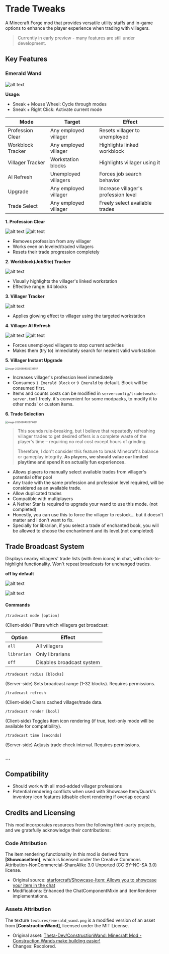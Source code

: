 # Trade Tweaks

A Minecraft Forge mod that provides versatile utility staffs and in-game options to enhance the player experience when trading with villagers.

> Currently in early preview - many features are still under development.

## Key Features

### Emerald Wand

![alt text](https://github.com/LostPatrol/TradeTweaks/blob/master/assets/image-20250730000406228.png?raw=true)

**Usage:**

*   Sneak + Mouse Wheel: Cycle through modes
*   Sneak + Right Click: Activate current mode

| Mode              | Target                | Effect                               |
| ----------------- | --------------------- | ------------------------------------ |
| Profession Clear  | Any employed villager | Resets villager to unemployed        |
| Workblock Tracker | Any employed villager | Highlights linked workblock          |
| Villager Tracker  | Workstation blocks    | Highlights villager using it         |
| AI Refresh        | Unemployed villagers  | Forces job search behavior           |
| Upgrade           | Any employed villager | Increase villager's profession level |
| Trade Select      | Any employed villager | Freely select available trades       |

**1\. Profession Clear**


![alt text](https://github.com/LostPatrol/TradeTweaks/blob/master/assets/image-20250730001417760.png?raw=true)
![alt text](https://github.com/LostPatrol/TradeTweaks/blob/master/assets/image-20250730010759109.png?raw=true)

*   Removes profession from any villager
*   Works even on leveled/traded villagers
*   Resets their trade progression completely

**2\. Workblock(JobSite) Tracker**

![alt text](https://github.com/LostPatrol/TradeTweaks/blob/master/assets/image-20250730010846369.png?raw=true)

*   Visually highlights the villager's linked workstation
*   Effective range: 64 blocks

**3\. Villager Tracker**

![alt text](https://github.com/LostPatrol/TradeTweaks/blob/master/assets/image-20250730010925780.png?raw=true)

*   Applies glowing effect to villager using the targeted workstation

**4\. Villager AI Refresh**

![alt text](https://github.com/LostPatrol/TradeTweaks/blob/master/assets/image-20250730002640144.png?raw=true)
![alt text](https://github.com/LostPatrol/TradeTweaks/blob/master/assets/image-20250730011119466.png?raw=true)

*   Forces unemployed villagers to stop current activities
*   Makes them (try to) immediately search for nearest valid workstation





**5\. Villager Instant Upgrade**

<img src="D:\IDEA\projects\1.20.1TradeTweaks\publish\assets\image-20250804022738957.png" alt="image-20250804022738957" style="zoom:50%;" />

+ Increases villager's profession level immediately
+ Consumes `1 Emerald Block` or `9 Emerald` by default. Block will be consumed first.
+ Items and counts costs can be modified in `serverconfig/tradetweaks-server.toml` freely.  it's convenient for some modpacks, to modify it to other mods' or custom items.



**6\. Trade Selection**

<img src="D:\IDEA\projects\1.20.1TradeTweaks\publish\assets\image-20250804023716801.png" alt="image-20250804023716801" style="zoom:50%;" />



> This sounds rule-breaking, but I believe that repeatedly refreshing villager trades to get desired offers is a complete waste of the player's time – requiring no real cost except hours of grinding. 
>
> Therefore, I don't consider this feature to break Minecraft's balance or gameplay integrity. **As players, we should value our limited playtime and spend it on actually fun experiences.**



+ Allows players to manually select available trades from villager's potential offer pool
+ Any trade with the same profession and profession level required, will be considered as an available trade.
+ Allow duplicated trades
+ Compatible with multiplayers
+ A Nether Star is required to upgrade your wand to use this mode. (not completed)
+ Honestly, you can use this to force the villager to restock... but it doesn't matter and i don't want to fix.
+ Specially for librarian, if you select a trade of enchanted book, you will be allowed to choose the enchantment and its level.(not completed)








## Trade Broadcast System

Displays nearby villagers' trade lists (with item icons) in chat, with click-to-highlight functionality. Won't repeat broadcasts for unchanged trades.

**off by default**

![alt text](https://github.com/LostPatrol/TradeTweaks/blob/master/assets/image-20250730011315489.png?raw=true)

![alt text](https://github.com/LostPatrol/TradeTweaks/blob/master/assets/image-20250730011328032.png?raw=true)

#### Commands

```
/tradecast mode [option]
```

(Client-side) Filters which villagers get broadcast:



| Option    |Effect                    |
| --------- |------------------------- |
| <code>all</code> |All villagers             |
| <code>librarian</code> |Only librarians           |
| <code>off</code> |Disables broadcast system |




```
/tradecast radius [blocks]
```


(Server-side) Sets broadcast range (1-32 blocks). Requires permissions.


```
/tradecast refresh
```

(Client-side) Clears cached villager/trade data.

```
/tradecast render [bool]
```

(Client-side) Toggles item icon rendering (if true, text-only mode will be available for compatibility).



```
/tradecast time [seconds]
```

(Server-side) Adjusts trade check interval. Requires permissions.

### …

## Compatibility

*   Should work with all mod-added villager professions
*   Potential rendering conflicts when used with Showcase Item/Quark's inventory icon features (disable client rendering if overlap occurs)


## Credits and Licensing

This mod incorporates resources from the following third-party projects, and we gratefully acknowledge their contributions:

### Code Attribution

The item rendering functionality in this mod is derived from **\[ShowcaseItem\]**, which is licensed under the Creative Commons Attribution-NonCommercial-ShareAlike 3.0 Unported (CC BY-NC-SA 3.0) license.

*   Original source: [starforcraft/Showcase-Item: Allows you to showcase your item in the chat](https://github.com/starforcraft/Showcase-Item)
*   Modifications: Enhanced the ChatComponentMixin and ItemRenderer implementations.

### Assets Attribution

The texture `textures/emerald_wand.png` is a modified version of an asset from **\[ConstructionWand\]**, licensed under the MIT License.

*   Original asset: [Theta-Dev/ConstructionWand: Minecraft Mod - Construction Wands make building easier!](https://github.com/Theta-Dev/ConstructionWand)
*   Changes: Recolored.